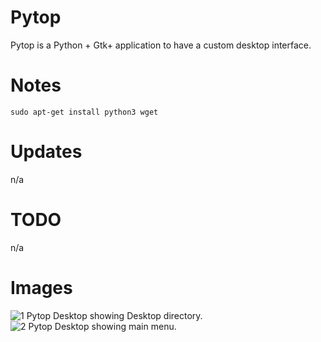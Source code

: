 # Pytop
Pytop is a Python + Gtk+ application to have a custom desktop interface.

# Notes
```sudo apt-get install python3 wget```

# Updates
n/a

# TODO
n/a

# Images
![1 Pytop Desktop showing Desktop directory. ](images/pic1.png)
![2 Pytop Desktop showing main menu. ](images/pic2.png)
